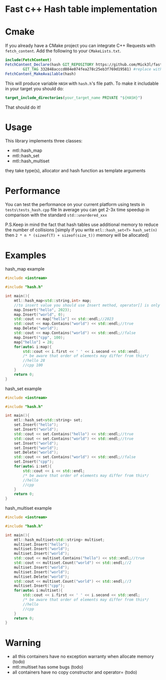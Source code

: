 # Fast c++ Hash table implementation

# Cmake
If you already have a CMake project you can integrate C++ Requests with `fetch_content`.
Add the following to your `CMakeLists.txt`.


```cmake
include(FetchContent)
FetchContent_Declare(hash GIT_REPOSITORY https://github.com/Mick3l/fast-cpp-hash-table.git
        GIT_TAG 332848acccd084e074fea278c25eb3f769d19581) #replace with the latest commit in main branch
FetchContent_MakeAvailable(hash)
```

This will produce variable `HASH` with `hash.h`'s file path. To make it includable in your target you should do:

```cmake
target_include_directories(your_target_name PRIVATE "${HASH}")
```

That should do it!

# Usage
This library implements three classes:
* mtl::hash_map
* mtl::hash_set
* mtl::hash_multiset

they take type(s), allocator and hash function as template arguments
# Performance
You can test the performance on your current platform using tests in `tests\tests_hash.cpp` file
In average you can get 2-3x time speedup in comparison with the standard `std::unordered_xxx`

P.S.Keep in mind the fact that hash tables use additional memory to reduce the number of collisions [simply if you write `mtl::hash_set<T> hash_set(n)` then `2 * n * (sizeof(T) + sizeof(size_t))` memory will be allocated]
# Examples
hash_map example
```cpp
#include <iostream>

#include "hash.h"

int main(){
    mtl::hash_map<std::string,int> map;
    //to insert value you should use Insert method, operator[] is only for getting element reference 
    map.Insert("hello", 2023);
    map.Insert("world", 0);
    std::cout << map["hello"] << std::endl;//2023
    std::cout << map.Contains("world") << std::endl;//true
    map.Delete("world");
    std::cout << map.Contains("world") << std::endl;//false
    map.Insert("cpp", 100);
    map["hello"] = 28;
    for(auto& i:map){
        std::cout << i.first << ' ' << i.second << std::endl;
        /* be aware that order of elements may differ from this*/
        //hello 28
        //cpp 100
    }
    return 0;
}
```
hash_set example
```cpp
#include <iostream>

#include "hash.h"

int main(){
    mtl::hash_set<std::string> set;
    set.Insert("hello");
    set.Insert("world");
    std::cout << set.Contains("hello") << std::endl;//true
    std::cout << set.Contains("world") << std::endl;//true
    set.Insert("world");
    set.Insert("world");
    set.Delete("world");
    std::cout << set.Contains("world") << std::endl;//false
    set.Insert("cpp");
    for(auto& i:set){
        std::cout << i << std::endl;
        /* be aware that order of elements may differ from this*/
        //hello
        //cpp
    }
    return 0;
}
```
hash_multiset example
```cpp
#include <iostream>

#include "hash.h"

int main(){
    mtl::hash_multiset<std::string> multiset;
    multiset.Insert("hello");
    multiset.Insert("world");
    multiset.Insert("world");
    std::cout << multiset.Contains("hello") << std::endl;//true
    std::cout << multiset.Count("world") << std::endl;//2
    multiset.Insert("world");
    multiset.Insert("world");
    multiset.Delete("world");
    std::cout << multiset.Count("world") << std::endl;//3
    multiset.Insert("cpp");
    for(auto& i:multiset){
        std::cout << i.first << ' ' << i.second << std::endl;
        /* be aware that order of elements may differ from this*/
        //hello
        //cpp
    }
    return 0;
}
```
# Warning
* all this containers have no exception warranty when allocate memory (todo)
* mtl::multiset has some bugs (todo)
* all containers have no copy constructor and operator= (todo)

